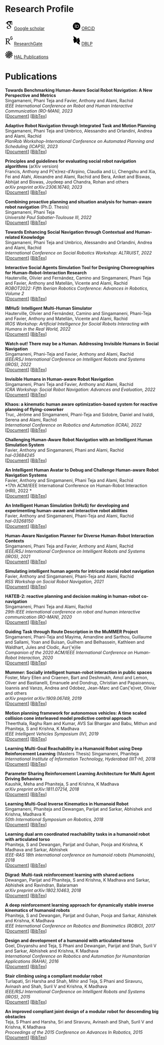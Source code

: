 
# Research Profile

<img src="../assets/img/google-scholar.svg" width="25"> [Google scholar](https://scholar.google.com/citations?user=UsDuS10AAAAJ&hl=en&authuser=1) &emsp;&emsp;&emsp;&emsp;&emsp;&emsp; <img src="../assets/img/orcid.svg" width="25"> [ORCiD](https://orcid.org/0000-0003-4513-8954)

<img src="../assets/img/researchgate.svg" width="25"> [ResearchGate](https://www.researchgate.net/profile/Phani-Singamaneni) &emsp;&emsp;&emsp;&emsp;&emsp;&emsp;&ensp; <img src="../assets/img/dblp.svg" width="25"> [DBLP](https://dblp.org/pid/173/4347.html)  

<img src="../assets/img/hal.svg" width="25"> [HAL Publications](https://haltools.archives-ouvertes.fr/Public/afficheRequetePubli.php?auteur_exp=Singamaneni&CB_auteur=oui&CB_titre=oui&CB_article=oui&langue=Anglais&tri_exp=annee_publi&tri_exp2=typdoc&tri_exp3=date_publi&ordre_aff=TA&Fen=Aff&css=../css/VisuRubriqueEncadre.css)

# Publications

**Towards Benchmarking Human-Aware Social Robot Navigation: A New Perspective and Metrics**  
Singamaneni, Phani Teja and Favier, Anthony and Alami, Rachid  
*IEEE International Conference on Robot and Human Interactive Communication (RO-MAN), 2023*  
[<font color='black'>[</font>Document<font color='black'>]</font>](/content/papers/metrics_han_roman23.pdf)
[<a href="javascript:void(0)" role="button" onclick="extractBib('singamaneni2023towards')">BibTex</a>]  

**Adaptive Robot Navigation through Integrated Task and Motion Planning**  
Singamaneni, Phani Teja and Umbrico, Alessandro and Orlandini, Andrea and Alami, Rachid  
*PlanRob Workshop-International Conference on Automated Planning and Scheduling (ICAPS), 2023*  
[<font color='black'>[</font>Document<font color='black'>]</font>](/content/papers/tamp_planrob23.pdf)
[<a href="javascript:void(0)" role="button" onclick="extractBib('singamaneni2023adaptive')">BibTex</a>]  

**Principles and guidelines for evaluating social robot navigation algorithms** (arXiv version)   
Francis, Anthony and P{\'e}rez-d'Arpino, Claudia and Li, Chengshu and Xia, Fei and Alahi, Alexandre and Alami, Rachid and Bera, Aniket and Biswas, Abhijat and Biswas, Joydeep and Chandra, Rohan and others  
*arXiv preprint arXiv:2306.16740, 2023*  
[<font color='black'>[</font>Document<font color='black'>]</font>](/content/papers/pg.pdf)
[<a href="javascript:void(0)" onclick="extractBib('francis2023principles')">BibTex</a>]  

**Combining proactive planning and situation analysis for human-aware robot navigation** (Ph.D. Thesis)   
Singamaneni, Phani Teja  
*Université Paul Sabatier-Toulouse III, 2022*  
[<font color='black'>[</font>Document<font color='black'>]</font>](/content/papers/phd_thesis.pdf)
[<a href="javascript:void(0)" onclick="extractBib('singamaneni2022combining')">BibTex</a>]  

**Towards Enhancing Social Navigation through Contextual and Human-related Knowledge**  
Singamaneni, Phani Teja and Umbrico, Alessandro and Orlandini, Andrea and Alami, Rachid  
*International Conference on Social Robotics Workshop: ALTRUIST, 2022*  
[<font color='black'>[</font>Document<font color='black'>]</font>](/content/papers/icsr_workshop_altruist_22.pdf)
[<a href="javascript:void(0)" role="button" onclick="extractBib('singamaneni2022towards')">BibTex</a>]  

**Interactive Social Agents Simulation Tool for Designing Choreographies for Human-Robot-Interaction Research**  
Hauterville, Olivier and Fernández, Camino and Singamaneni, Phani Teja and Favier, Anthony and Matellán, Vicente and Alami, Rachid  
*ROBOT2022: Fifth Iberian Robotics Conference: Advances in Robotics, Volume 2*  
[<font color='black'>[</font>Document<font color='black'>]</font>](/content/papers/robot_22.pdf)
[<a href="javascript:void(0)" role="button" onclick="extractBib('hauterville2022interactive')">BibTex</a>]    

**IMHuS: Intelligent Multi-Human Simulator**  
Hauterville, Olivier and Fernández, Camino and Singamaneni, Phani-Teja and Favier, Anthony and Matellán, Vicente and Alami, Rachid  
*IROS Workshop: Artificial Intelligence for Social Robots Interacting with Humans in the Real World, 2022*  
[<font color='black'>[</font>Document<font color='black'>]</font>](/content/papers/imhus_iros_worshop_22.pdf)
[<a href="javascript:void(0)" role="button" onclick="extractBib('hauterville2022imhus')">BibTex</a>]  

**Watch out! There may be a Human. Addressing Invisible Humans in Social Navigation**  
Singamaneni, Phani-Teja and Favier, Anthony and Alami, Rachid  
*IEEE/RSJ International Conference on Intelligent Robots and Systems (IROS), 2022*  
[<font color='black'>[</font>Document<font color='black'>]</font>](/content/papers/iros_22.pdf)
[<a href="javascript:void(0)" role="button" onclick="extractBib('singamaneni2022watch')">BibTex</a>]  

**Invisible Humans in Human-aware Robot Navigation**  
Singamaneni, Phani Teja and Favier, Anthony and Alami, Rachid  
*ICRA Workshop: Social Robot Navigation: Advances and Evaluation, 2022*  
[<font color='black'>[</font>Document<font color='black'>]</font>](/content/papers/icra_worshop_22.pdf)
[<a href="javascript:void(0)" role="button" onclick="extractBib('singamaneni2022invisible')">BibTex</a>]  

**Khaos: a kinematic human aware optimization-based system for reactive planning of flying-coworker**  
Truc, Jérôme and Singamaneni, Phani-Teja and Sidobre, Daniel and Ivaldi, Serena and Alami, Rachid  
*International Conference on Robotics and Automation (ICRA), 2022*   
[<font color='black'>[</font>Document<font color='black'>]</font>](/content/papers/icra_22.pdf)
[<a href="javascript:void(0)" role="button" onclick="extractBib('truc2022khaos')">BibTex</a>]  

**Challenging Human-Aware Robot Navigation with an Intelligent Human Simulation System**  
Favier, Anthony and Singamaneni, Phani and Alami, Rachid  
*hal-03684245*  
[<font color='black'>[</font>Document<font color='black'>]</font>](/content/papers/inhus_hal_03684245.pdf)
[<a href="javascript:void(0)" role="button" onclick="extractBib('favier2022challenging')">BibTex</a>]  

<!-- **Joint Action, Adaptation, and Entrainment in Human-Robot Interaction**  
Fourie, Christopher and Figueroa, Nadia and Shah, Julie and Bieńkiewicz, Marta and Bardy, Benoît and Burdet, Etienne and Singamaneni, Phani Teja and Alami, Rachid and Curioni, Arianna and Knoblich, Günther and others  
*17th ACM/IEEE International Conference on Human-Robot Interaction (HRI), 2022*    
[<font color='black'>[</font>Document<font color='black'>]</font>](/content/papers/workshop_hri_22.pdf)
[<a href="javascript:void(0)" role="button" onclick="extractBib('fourie2022joint')">BibTex</a>]   -->

**An Intelligent Human Avatar to Debug and Challenge Human-aware Robot Navigation Systems**  
Favier, Anthony and Singamaneni, Phani Teja and Alami, Rachid  
*17th ACM/IEEE International Conference on Human-Robot Interaction (HRI), 2022 *  
[<font color='black'>[</font>Document<font color='black'>]</font>](/content/papers/inhus_hri_22.pdf)
[<a href="javascript:void(0)" role="button" onclick="extractBib('favier2022intelligent')">BibTex</a>]  

**An Intelligent Human Simulation (InHuS) for developing and experimenting human-aware and interactive robot abilities**  
Favier, Anthony and Singamaneni, Phani-Teja and Alami, Rachid  
*hal-03268150*  
[<font color='black'>[</font>Document<font color='black'>]</font>](/content/papers/inhus_hal_03268150.pdf)
[<a href="javascript:void(0)" role="button" onclick="extractBib('favier2021intelligent')">BibTex</a>]  

**Human-Aware Navigation Planner for Diverse Human-Robot Interaction Contexts**  
Singamaneni, Phani Teja and Favier, Anthony and Alami, Rachid  
*IEEE/RSJ International Conference on Intelligent Robots and Systems (IROS), 2021*  
[<font color='black'>[</font>Document<font color='black'>]</font>](/content/papers/iros_21.pdf)
[<a href="javascript:void(0)" role="button" onclick="extractBib('teja2021human')">BibTex</a>]  

**Simulating intelligent human agents for intricate social robot navigation**  
Favier, Anthony and Singamaneni, Phani-Teja and Alami, Rachid  
*RSS Workshop on Social Robot Navigation, 2021*  
[<font color='black'>[</font>Document<font color='black'>]</font>](/content/papers/rss_21.pdf)
[<a href="javascript:void(0)" role="button" onclick="extractBib('favier2021simulating')">BibTex</a>]  

**HATEB-2: reactive planning and decision making in human-robot co-navigation**  
Singamaneni, Phani Teja and Alami, Rachid  
*29th IEEE international conference on robot and human interactive communication (RO-MAN), 2020*  
[<font color='black'>[</font>Document<font color='black'>]</font>](/content/papers/roman_20.pdf)
[<a href="javascript:void(0)" role="button" onclick="extractBib('singamaneni2020hateb')">BibTex</a>]  

**Guiding Task through Route Description in the MuMMER Project**  
Singamaneni, Phani-Teja and Mayima, Amandine and Sarthou, Guillaume and Sallami, Yoan and Buisan, Guilhem and Belhassein, Kathleen and Waldhart, Jules and Clodic, Aur{\'e}lie  
*Companion of the 2020 ACM/IEEE International Conference on Human-Robot Interaction, 2020*  
[<font color='black'>[</font>Document<font color='black'>]</font>](/content/papers/hri_video_19.pdf)
[<a href="javascript:void(0)" role="button" onclick="extractBib('singamaneni2020guiding')">BibTex</a>]  

**Mummer: Socially intelligent human-robot interaction in public spaces**  
Foster, Mary Ellen and Craenen, Bart and Deshmukh, Amol and Lemon, Oliver and Bastianelli, Emanuele and Dondrup, Christian and Papaioannou, Ioannis and Vanzo, Andrea and Odobez, Jean-Marc and Can{\'e}vet, Olivier and others  
*arXiv preprint arXiv:1909.06749, 2019*  
[<font color='black'>[</font>Document<font color='black'>]</font>](/content/papers/mummer_19.pdf)
[<a href="javascript:void(0)" role="button" onclick="extractBib('foster2019mummer')">BibTex</a>]  

**Motion planning framework for autonomous vehicles: A time scaled collision cone interleaved model predictive control approach**  
Theerthala, Raghu Ram and Kumar, AVS Sai Bhargav and Babu, Mithun and Phaniteja, S and Krishna, K Madhava  
*IEEE Intelligent Vehicles Symposium (IV), 2019*  
[<font color='black'>[</font>Document<font color='black'>]</font>](/content/papers/av_19.pdf)
[<a href="javascript:void(0)" role="button" onclick="extractBib('theerthala2019motion')">BibTex</a>]  

**Learning Multi-Goal Reachability in a Humanoid Robot using Deep Reinforcement Learning** (Masters Thesis)
Singamaneni, Phaniteja  
*International Institute of Information Technology, Hyderabad (IIIT-H), 2018*   
[<font color='black'>[</font>Document<font color='black'>]</font>](/content/papers/ms_thesis.pdf)
[<a href="javascript:void(0)" role="button" onclick="extractBib('singamaneni2018learning')">BibTex</a>]  

**Parameter Sharing Reinforcement Learning Architecture for Multi Agent Driving Behaviors**  
Kaushik, Meha and Phaniteja, S and Krishna, K Madhava  
*arXiv preprint arXiv:1811.07214, 2018*  
[<font color='black'>[</font>Document<font color='black'>]</font>](/content/papers/meha.pdf)
[<a href="javascript:void(0)" role="button" onclick="extractBib('kaushik2018parameter')">BibTex</a>]   

**Learning Multi-Goal Inverse Kinematics in Humanoid Robot**  
Singamaneni, Phaniteja and Dewangan, Parijat and Sarkar, Abhishek and Krishna, Madhava K  
*50th International Symposium on Robotics, 2018*  
[<font color='black'>[</font>Document<font color='black'>]</font>](/content/papers/isr_18.pdf)
[<a href="javascript:void(0)" role="button" onclick="extractBib('singamaneni2018learning')">BibTex</a>]

**Learning dual arm coordinated reachability tasks in a humanoid robot with articulated torso**  
Phaniteja, S and Dewangan, Parijat and Guhan, Pooja and Krishna, K Madhava and Sarkar, Abhishek  
*IEEE-RAS 18th international conference on humanoid robots (Humanoids), 2018*  
[<font color='black'>[</font>Document<font color='black'>]</font>](/content/papers/humanoids_18.pdf)
[<a href="javascript:void(0)" role="button" onclick="extractBib('phaniteja2018learning')">BibTex</a>]

**Digrad: Multi-task reinforcement learning with shared actions**  
Dewangan, Parijat and Phaniteja, S and Krishna, K Madhava and Sarkar, Abhishek and Ravindran, Balaraman  
*arXiv preprint arXiv:1802.10463, 2018*  
[<font color='black'>[</font>Document<font color='black'>]</font>](/content/papers/arxiv_18.pdf)
[<a href="javascript:void(0)" role="button" onclick="extractBib('dewangan2018digrad')">BibTex</a>]

**A deep reinforcement learning approach for dynamically stable inverse kinematics of humanoid robots**  
Phaniteja, S and Dewangan, Parijat and Guhan, Pooja and Sarkar, Abhishek and Krishna, K Madhava  
*IEEE International Conference on Robotics and Biomimetics (ROBIO), 2017*  
[<font color='black'>[</font>Document<font color='black'>]</font>](/content/papers/robio_17.pdf)
[<a href="javascript:void(0)" role="button" onclick="extractBib('goel2016design')">BibTex</a>]

**Design and development of a humanoid with articulated torso**  
Goel, Divyanshu and Teja, S Phani and Dewangan, Parijat and Shah, Suril V and Sarkar, Abhishek and Krishna, K Madhava  
*International Conference on Robotics and Automation for Humanitarian Applications (RAHA), 2016*  
[<font color='black'>[</font>Document<font color='black'>]</font>](/content/papers/raha_16.pdf)
[<a href="javascript:void(0)" role="button" onclick="extractBib('goel2016design')">BibTex</a>]  

**Stair climbing using a compliant modular robot**  
Turlapati, Sri Harsha and Shah, Mihir and Teja, S Phani and Siravuru, Avinash and Shah, Suril V and Krishna, K Madhava  
*IEEE/RSJ International Conference on Intelligent Robots and Systems (IROS), 2015*  
[<font color='black'>[</font>Document<font color='black'>]</font>](/content/papers/iros_15.pdf)
[<a href="javascript:void(0)" role="button" onclick="extractBib('turlapati2015stair')">BibTex</a>]  

**An improved compliant joint design of a modular robot for descending big obstacles**  
Teja, S Phani and Harsha, Sri and Siravuru, Avinash and Shah, Suril V and Krishna, K Madhava  
*Proceedings of the 2015 Conference on Advances In Robotics, 2015*  
[<font color='black'>[</font>Document<font color='black'>]</font>](/content/papers/air_15.pdf)
[<a href="javascript:void(0)" role="button" onclick="extractBib('teja2015improved')">BibTex</a>]
